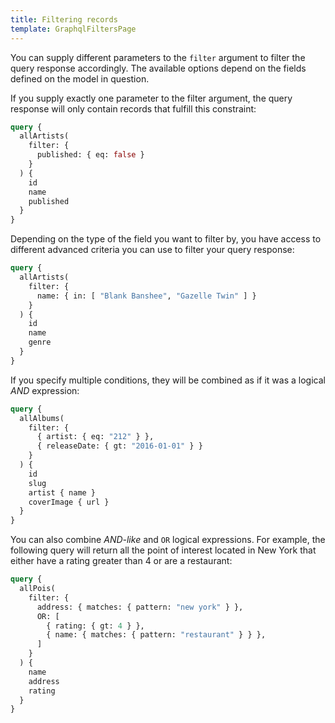 ```yaml
---
title: Filtering records
template: GraphqlFiltersPage
---
```


You can supply different parameters to the `filter` argument to filter the query response accordingly. The available options depend on the fields defined on the model in question.

If you supply exactly one parameter to the filter argument, the query response will only contain records that fulfill this constraint:

```graphql
query {
  allArtists(
    filter: {
      published: { eq: false }
    }
  ) {
    id
    name
    published
  }
}
```

Depending on the type of the field you want to filter by, you have access to different advanced criteria you can use to filter your query response:

```graphql
query {
  allArtists(
    filter: {
      name: { in: [ "Blank Banshee", "Gazelle Twin" ] }
    }
  ) {
    id
    name
    genre
  }
}
```

If you specify multiple conditions, they will be combined as if it was a logical _AND_ expression:

```graphql
query {
  allAlbums(
    filter: {
      { artist: { eq: "212" } },
      { releaseDate: { gt: "2016-01-01" } }
    }
  ) {
    id
    slug
    artist { name }
    coverImage { url }
  }
}
```

You can also combine _AND-like_ and `OR` logical expressions. For example, the following
query will return all the point of interest located in New York that either have
a rating greater than 4 or are a restaurant:

```graphql
query {
  allPois(
    filter: {
      address: { matches: { pattern: "new york" } },
      OR: [
        { rating: { gt: 4 } },
        { name: { matches: { pattern: "restaurant" } } },
      ]
    }
  ) {
    name
    address
    rating
  }
}
```
